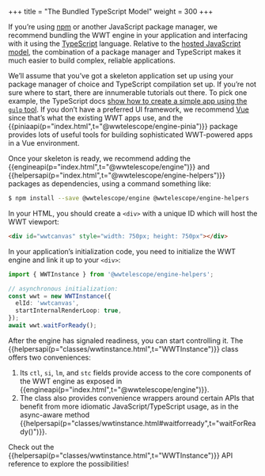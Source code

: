 +++
title = "The Bundled TypeScript Model"
weight = 300
+++

If you’re using [npm] or another JavaScript package manager, we recommend
bundling the WWT engine in your application and interfacing with it using the
[TypeScript] language. Relative to the [hosted JavaScript
model](@/getting-started/hosted-javascript-model.md), the combination of a
package manager and TypeScript makes it much easier to build complex, reliable
applications.

[npm]: https://npmjs.com/
[TypeScript]: https://www.typescriptlang.org/

We’ll assume that you’ve got a skeleton application set up using your package
manager of choice and TypeScript compilation set up. If you’re not sure where to
start, there are innumerable tutorials out there. To pick one example, the
TypeScript docs [show how to create a simple app using the `gulp`
tool][ts-gulp-example]. If you don’t have a preferred UI framework, we recommend
[Vue] since that’s what the existing WWT apps use, and
the {{piniaapi(p="index.html",t="@wwtelescope/engine-pinia")}} package provides lots
of useful tools for building sophisticated WWT-powered apps in a Vue
environment.

[ts-gulp-example]: https://www.typescriptlang.org/docs/handbook/gulp.html
[Vue]: https://vuejs.org/

Once your skeleton is ready, we recommend adding
the {{engineapi(p="index.html",t="@wwtelescope/engine")}}
and {{helpersapi(p="index.html",t="@wwtelescope/engine-helpers")}}
packages as dependencies, using a command something like:

```sh
$ npm install --save @wwtelescope/engine @wwtelescope/engine-helpers
```

In your HTML, you should create a `<div>` with a unique ID which will host the
WWT viewport:

```html
<div id="wwtcanvas" style="width: 750px; height: 750px"></div>
```

In your application’s initialization code, you need to initialize the WWT engine and
link it up to your `<div>`:

```ts
import { WWTInstance } from '@wwtelescope/engine-helpers';

// asynchronous initialization:
const wwt = new WWTInstance({
  elId: 'wwtcanvas',
  startInternalRenderLoop: true,
});
await wwt.waitForReady();
```

After the engine has signaled readiness, you can start controlling it.
The {{helpersapi(p="classes/wwtinstance.html",t="WWTInstance")}} class offers
two conveniences:

1. Its `ctl`, `si`, `lm`, and `stc` fields provide access to the core components
   of the WWT engine as exposed in {{engineapi(p="index.html",t="@wwtelescope/engine")}}.
2. The class also provides convenience wrappers around certain APIs that benefit from
   more idiomatic JavaScript/TypeScript usage, as in the async-aware
   method {{helpersapi(p="classes/wwtinstance.html#waitforready",t="waitForReady()")}}.

Check out the {{helpersapi(p="classes/wwtinstance.html",t="WWTInstance")}} API
reference to explore the possibilities!
